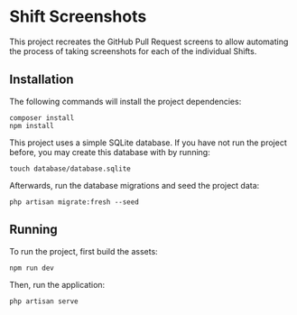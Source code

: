 # Shift Screenshots
This project recreates the GitHub Pull Request screens to allow automating the process of taking screenshots for each of the individual Shifts.

## Installation
The following commands will install the project dependencies:

```shell
composer install
npm install
```

This project uses a simple SQLite database. If you have not run the project before, you may create this database with by running:

```shell
touch database/database.sqlite
```

Afterwards, run the database migrations and seed the project data:

```shell
php artisan migrate:fresh --seed
```

## Running
To run the project, first build the assets:

```shell
npm run dev
```

Then, run the application:

```shell
php artisan serve
```
